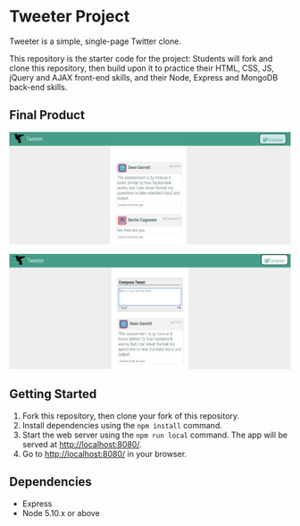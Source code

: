 # Tweeter Project

Tweeter is a simple, single-page Twitter clone.

This repository is the starter code for the project: Students will fork and clone this repository, then build upon it to practice their HTML, CSS, JS, jQuery and AJAX front-end skills, and their Node, Express and MongoDB back-end skills.

## Final Product
!["Screenshot of tweeter page"](https://github.com/skphi13/tweeter/blob/master/docs/Screen%20Shot%202019-01-23%20at%205.03.49%20PM.png)

!["Screenshot of tweeter with inputarea page"](https://github.com/skphi13/tweeter/blob/master/docs/Screen%20Shot%202019-01-23%20at%205.04.04%20PM.png)


## Getting Started

1. Fork this repository, then clone your fork of this repository.
2. Install dependencies using the `npm install` command.
3. Start the web server using the `npm run local` command. The app will be served at <http://localhost:8080/>.
4. Go to <http://localhost:8080/> in your browser.

## Dependencies

- Express
- Node 5.10.x or above
